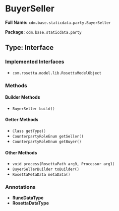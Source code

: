 # BuyerSeller

**Full Name:** `cdm.base.staticdata.party.BuyerSeller`

**Package:** `cdm.base.staticdata.party`

## Type: Interface

### Implemented Interfaces

- `com.rosetta.model.lib.RosettaModelObject`

### Methods

#### Builder Methods

- `BuyerSeller build()`

#### Getter Methods

- `Class getType()`
- `CounterpartyRoleEnum getSeller()`
- `CounterpartyRoleEnum getBuyer()`

#### Other Methods

- `void process(RosettaPath arg0, Processor arg1)`
- `BuyerSellerBuilder toBuilder()`
- `RosettaMetaData metaData()`

### Annotations

- **RuneDataType**
- **RosettaDataType**

